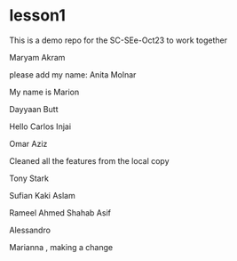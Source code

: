 # lesson1
This is a demo repo for the SC-SEe-Oct23 to work together

Maryam Akram


please add my name: Anita Molnar 

My name is Marion

Dayyaan Butt

Hello 
Carlos Injai



Omar Aziz

Cleaned all the features from the local copy

Tony Stark


Sufian Kaki Aslam

Rameel Ahmed
Shahab Asif



Alessandro

Marianna , making a change





